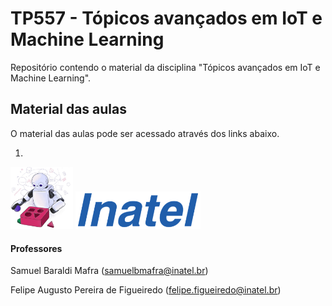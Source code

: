 # TP557 - Tópicos avançados em IoT e Machine Learning

Repositório contendo o material da disciplina "Tópicos avançados em IoT e Machine Learning".

## Material das aulas

O material das aulas pode ser acessado através dos links abaixo.

1.


<img src="/figures/ml_logo1.png" width="100px"> <img src="/figures/inatel_logo.png" width="200px">

#### Professores

Samuel Baraldi Mafra (samuelbmafra@inatel.br)


Felipe Augusto Pereira de Figueiredo (felipe.figueiredo@inatel.br)

